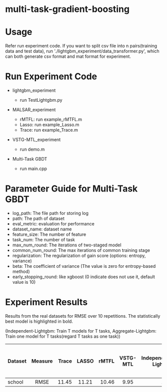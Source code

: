 # multi-task-gradient-boosting

# Usage
Refer run experiment code. If you want to split csv file into n pairs(training data and test data), run './lightgbm_experiment/data_transformer.py', which can both generate csv format and mat format for experiment.

# Run Experiment Code
+ lightgbm_experiment
    + run TestLightgbm.py
+ MALSAR_experiment
    + rMTFL: run example_rMTFL.m
    + Lasso: run example_Lasso.m
    + Trace: run example_Trace.m
+ VSTG-MTL_experiment
    + run demo.m
    
+ Multi-Task GBDT
    + run main.cpp

# Parameter Guide for Multi-Task GBDT 
+ log_path: The file path for storing log
+ path: The path of dataset
+ eval_metric: evaluation for performance
+ dataset_name: dataset name
+ feature_size: The number of feature
+ task_num: The number of task
+ max_num_round: The iterations of two-staged model
+ common_num_round: The max iterations of common training stage
+ regularization: The regularization of gain score (options: entropy, variance)
+ beta: The coefficient of variance (The value is zero for entropy-based method)
+ early_stopping_round: like xgboost (0 indicate does not use it, default value is 10)

# Experiment Results
Results from the real datasets for RMSE over 10 repetitions. The statistically best model is highlighted in bold.

(Independent-Lightgbm: Train T models for T tasks, Aggregate-Lightgbm: Train one model for T tasks(regard T tasks as one task))

|Dataset|Measure|Trace|LASSO|rMTFL|VSTG-MTL|Independent-Lightgbm|Aggregate-Lightgbm|Variance-based Multi-Task GBDT|Entropy-based Multi-Task GBDT|
|---|:---:|---:|:---:|---:|:---:|---:|:---:|---:|:---:|
|school|RMSE|11.45|11.21|10.46|9.95|11.19|10.04|**8.99**|9.00|
